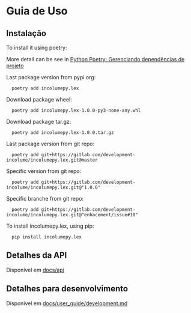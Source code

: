 # Guia de Uso
## Instalação

To install it using poetry:

More detail can be see in [Python Poetry: Gerenciando dependências de projeto](https://brito.blog.incolume.com.br/2022/01/python-poetry-gerenciando-dependencias.html)

Last package version from pypi.org:
```shell
  poetry add incolumepy.lex
```
Download package wheel:
```shell
  poetry add incolumepy.lex-1.0.0-py3-none-any.whl
```
Download package tar.gz:
```shell
  poetry add incolumepy.lex-1.0.0.tar.gz
```
Last package version from git repo:
```shell
  poetry add git+https://gitlab.com/development-incolume/incolumepy.lex.git@master
```
Specific version from git repo:
```shell
  poetry add git+https://gitlab.com/development-incolume/incolumepy.lex.git@"1.0.0"
```
Specific branche from git repo:
```shell
  poetry add git+https://gitlab.com/development-incolume/incolumepy.lex.git@"enhacement/issue#10"
```


To install incolumepy.lex, using pip:

```shell
  pip install incolumepy.lex
```

## Detalhes da API ##

Disponível em [docs/api](../api/index.md)


## Detalhes para desenvolvimento ##
Disponível em [docs/user_guide/development.md](development.md)
